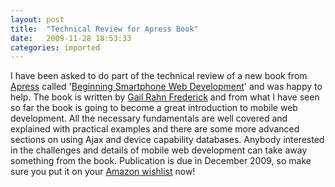 ```yaml
---
layout: post
title:  "Technical Review for Apress Book"
date:   2009-11-28 18:53:33
categories: imported
---
```

<span>I have been asked to do part of the technical review of a new book from </span>[Apress][1]<span> called '</span>[Beginning Smartphone Web Development][2]<span>' and was happy to help. </span> <span>The book is written by </span>[Gail Rahn Frederick][3] and from what I have seen so far the book is going to become a great introduction to mobile web development. All the necessary fundamentals are well covered and explained with practical examples and there are some more advanced sections on using Ajax and device capability databases. Anybody interested in the challenges and details of mobile web development can take away something from the book. Publication is due in December 2009, so make sure you put it on your [Amazon wishlist][4] now!

[1]: http://www.apress.com
[2]: http://www.apress.com/book/view/9781430226208
[3]: http://learnthemobileweb.com
[4]: http://www.amazon.com/Beginning-Smartphone-Web-Development-Applications/dp/143022620X/ref=sr_1_1?ie=UTF8&s=books&qid=1259427032&sr=8-1